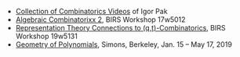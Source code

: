 * [Collection of Combinatorics Videos](https://www.math.ucla.edu/~pak/lectures/Math-Videos/comb-videos.htm) of Igor Pak
* [Algebraic Combinatorixx 2](http://www.birs.ca/events/2017/5-day-workshops/17w5012), BIRS Workshop 17w5012
* [Representation Theory Connections to (q,t)-Combinatorics](http://www.birs.ca/events/2019/5-day-workshops/19w5131), BIRS Workshop 19w5131
* [Geometry of Polynomials](https://simons.berkeley.edu/programs/geometry2019), Simons, Berkeley, Jan. 15 – May 17, 2019
